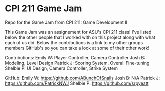 # CPI 211 Game Jam
Repo for the Game Jam from CPI 211: Game Development II

This Game Jam was an assignement for ASU's CPI 211 class! I've listed below the other people that I worked with on this project along with what each of us did. Below the contributions is a link to my other groups members GitHub's so you can take a look at some of their other work! 

Contributions: 
Emily W: Player Controller, Camera Controller
Josh B: Modeling, Level Design
Patrick J: Scoring System, Overall Fine-tuning
Shelbie P: UI Design, Camera Controller, Strike System

GitHub: 
Emily W: https://github.com/ABunchOfSnails
Josh B: N/A
Patrick J: https://github.com/PatrickNWJ
Shelbie P: https://github.com/srpyeatt
